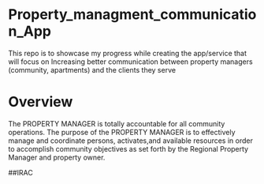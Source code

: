 # Property_managment_communication_App
This repo is to showcase my progress while creating the app/service that will focus on Increasing better communication between property managers (community, apartments) and the clients they serve

# Overview
The PROPERTY MANAGER is totally accountable for all community operations. The purpose of the PROPERTY MANAGER is to effectively manage 
and coordinate persons, activates,and available resources in order to accomplish community objectives as set forth by the Regional Property Manager and property owner.

##IRAC
